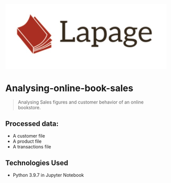 ![alt text](https://github.com/CasperJaa/Analysing-e-commerce-book-sales/blob/main/Logo.jpg?raw=true)

# Analysing-online-book-sales
> Analysing Sales figures and customer behavior of an online bookstore.

## Processed data:

 - A customer file
 - A product file
 - A transactions file
 
## Technologies Used
- Python 3.9.7 in Jupyter Notebook
